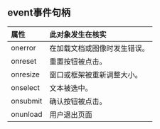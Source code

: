 ## event事件句柄

| 属性  | 此对象发生在核实  |
| :------------ | :------------ |
| onerror  | 在加载文档或图像时发生错误。  |
| onreset | 	重置按钮被点击。  |
| onresize  | 窗口或框架被重新调整大小。  |
| onselect  | 文本被选中。  |
| onsubmit  | 确认按钮被点击。  |
| onunload  | 用户退出页面  |
